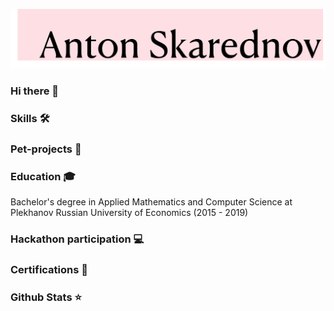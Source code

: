 ![](https://github.com/remarkASS97/remarkASS97/blob/main/as.png)
### Hi there 👋
### Skills 🛠️

### Pet-projects 🐾

### Education 🎓

Bachelor's degree in Applied Mathematics and Computer Science at Plekhanov Russian University of Economics (2015 - 2019)

### Hackathon participation 💻

### Certifications 📜

### Github Stats ⭐
